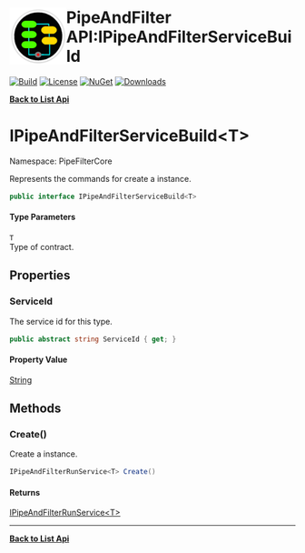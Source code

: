 # <img align="left" width="100" height="100" src="../images/icon.png">PipeAndFilter API:IPipeAndFilterServiceBuild<T> 

[![Build](https://github.com/FRACerqueira/PipeAndFilter/workflows/Build/badge.svg)](https://github.com/FRACerqueira/PipeAndFilter/actions/workflows/build.yml)
[![License](https://img.shields.io/badge/License-MIT-brightgreen.svg)](https://github.com/FRACerqueira/PipeAndFilter/blob/master/LICENSE)
[![NuGet](https://img.shields.io/nuget/v/PipeAndFilter)](https://www.nuget.org/packages/PipeAndFilter/)
[![Downloads](https://img.shields.io/nuget/dt/PipeAndFilter)](https://www.nuget.org/packages/PipeAndFilter/)

[**Back to List Api**](./apis.md)

# IPipeAndFilterServiceBuild&lt;T&gt;

Namespace: PipeFilterCore

Represents the commands for create a instance.

```csharp
public interface IPipeAndFilterServiceBuild<T>
```

#### Type Parameters

`T`<br>
Type of contract.

## Properties

### <a id="properties-serviceid"/>**ServiceId**

The service id for this type.

```csharp
public abstract string ServiceId { get; }
```

#### Property Value

[String](https://docs.microsoft.com/en-us/dotnet/api/system.string)<br>

## Methods

### <a id="methods-create"/>**Create()**

Create a instance.

```csharp
IPipeAndFilterRunService<T> Create()
```

#### Returns

[IPipeAndFilterRunService&lt;T&gt;](./pipefiltercore.ipipeandfilterrunservice-1.md)


- - -
[**Back to List Api**](./apis.md)
